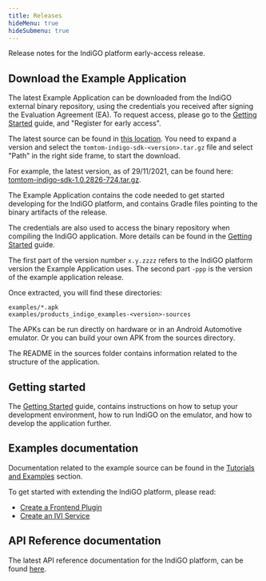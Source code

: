 ```yaml
---
title: Releases
hideMenu: true
hideSubmenu: true
---
```


Release notes for the IndiGO platform early-access release.

## Download the Example Application

The latest Example Application can be downloaded from the IndiGO external binary repository, using 
the credentials you received after signing the Evaluation Agreement (EA). To request access, 
please go to the [Getting Started](/indigo/documentation/getting-started/introduction) guide, and 
"Register for early access".

The latest source can be found in 
[this location](https://repo.tomtom.com/#browse/browse:ivi:com%2Ftomtom%2Findigo%2Ftomtom-indigo-sdk).
You need to expand a version and select the `tomtom-indigo-sdk-<version>.tar.gz` file and select 
"Path" in the right side frame, to start the download.

For example, the latest version, as of 29/11/2021, can be found here: 
[tomtom-indigo-sdk-1.0.2826-724.tar.gz](https://repo.tomtom.com/repository/ivi/com/tomtom/indigo/tomtom-indigo-sdk/1.0.2826-724/tomtom-indigo-sdk-1.0.2826-724.tar.gz).

The Example Application contains the code needed to get started developing for the IndiGO 
platform, and contains Gradle files pointing to the binary artifacts of the release.

The credentials are also used to access the binary repository when compiling the IndiGO 
application. More details can be found in the 
[Getting Started](/indigo/documentation/getting-started/introduction) guide.

The first part of the version number `x.y.zzzz` refers to the IndiGO platform version the Example 
Application uses. The second part `-ppp` is the version of the example application release.

Once extracted, you will find these directories:

```
examples/*.apk
examples/products_indigo_examples-<version>-sources
```

The APKs can be run directly on hardware or in an Android Automotive emulator.
Or you can build your own APK from the sources directory.

The README in the sources folder contains information related to the structure of the application.

## Getting started

The [Getting Started](/indigo/documentation/getting-started/introduction) guide, contains
instructions on how to setup your development environment, how to run IndiGO on the emulator, and
how to develop the application further.

## Examples documentation

Documentation related to the example source can be found in the 
[Tutorials and Examples](/indigo/documentation/tutorials-and-examples/overview) section.

To get started with extending the IndiGO platform, please read:

- [Create a Frontend Plugin](/indigo/documentation/tutorials-and-examples/basics/create-a-frontend-plugin)
- [Create an IVI Service](/indigo/documentation/tutorials-and-examples/basics/create-an-ivi-service)

## API Reference documentation

The latest API reference documentation for the IndiGO platform, can be found 
[here](/indigo/api-reference/introduction).
